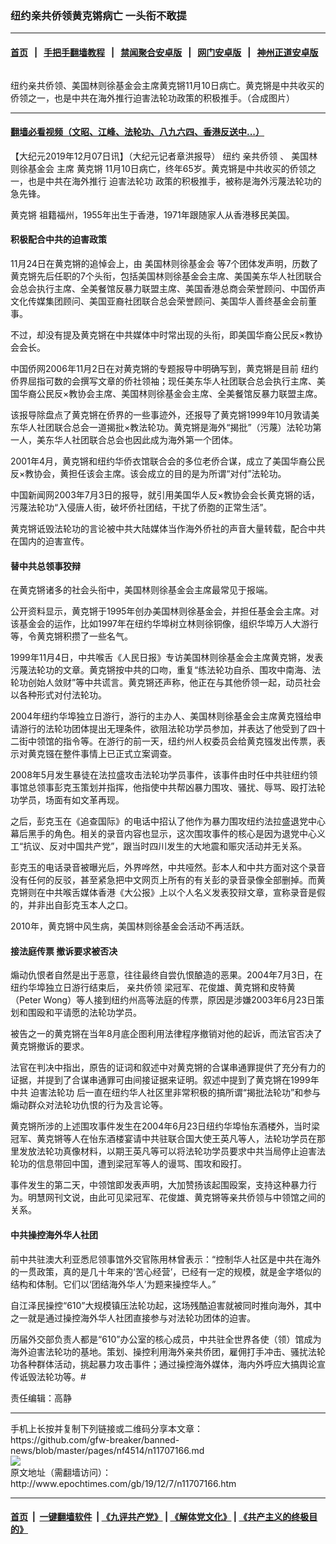 ### 纽约亲共侨领黄克锵病亡 一头衔不敢提
------------------------

#### [首页](https://github.com/gfw-breaker/banned-news/blob/master/README.md) &nbsp;&nbsp;|&nbsp;&nbsp; [手把手翻墙教程](https://github.com/gfw-breaker/guides/wiki) &nbsp;&nbsp;|&nbsp;&nbsp; [禁闻聚合安卓版](https://github.com/gfw-breaker/bn-android) &nbsp;&nbsp;|&nbsp;&nbsp; [网门安卓版](https://github.com/oGate2/oGate) &nbsp;&nbsp;|&nbsp;&nbsp; [神州正道安卓版](https://github.com/SzzdOgate/update) 



<div><img alt="" class="aligncenter wp-post-image" src="http://i.epochtimes.com/assets/uploads/2019/12/huang_keqiang_2.jpg"/>
<div class="red16 caption">
 <p>
  纽约亲共侨领、美国林则徐基金会主席黄克锵11月10日病亡。黄克锵是中共收买的侨领之一，也是中共在海外推行迫害法轮功政策的积极推手。（合成图片）
 </p>
</div>
</div><hr/>

#### [翻墙必看视频（文昭、江峰、法轮功、八九六四、香港反送中...）](https://github.com/gfw-breaker/banned-news/blob/master/pages/link3.md)

<div><p>
 【大纪元2019年12月07日讯】（大纪元记者章洪报导）
 <ok href="http://www.epochtimes.com/gb/tag/%E7%BA%BD%E7%BA%A6.html">
  纽约
 </ok>
 <ok href="http://www.epochtimes.com/gb/tag/%E4%BA%B2%E5%85%B1%E4%BE%A8%E9%A2%86.html">
  亲共侨领
 </ok>
 、
 <ok href="http://www.epochtimes.com/gb/tag/%E7%BE%8E%E5%9B%BD%E6%9E%97%E5%88%99%E5%BE%90%E5%9F%BA%E9%87%91%E4%BC%9A.html">
  美国林则徐基金会
 </ok>
 主席
 <ok href="http://www.epochtimes.com/gb/tag/%E9%BB%84%E5%85%8B%E9%94%B5.html">
  黄克锵
 </ok>
 11月10日病亡，终年65岁。黄克锵是中共收买的侨领之一，也是中共在海外推行
 <ok href="http://www.epochtimes.com/gb/tag/%E8%BF%AB%E5%AE%B3%E6%B3%95%E8%BD%AE%E5%8A%9F.html">
  迫害法轮功
 </ok>
 政策的积极推手，被称是海外污蔑法轮功的急先锋。
</p>
<p>
 <ok href="http://www.epochtimes.com/gb/tag/%E9%BB%84%E5%85%8B%E9%94%B5.html">
  黄克锵
 </ok>
 祖籍福州，1955年出生于香港，1971年跟随家人从香港移民美国。
</p>
<h4>
 积极配合中共的迫害政策
</h4>
<p>
 11月24日在黄克锵的追悼会上，由
 <ok href="http://www.epochtimes.com/gb/tag/%E7%BE%8E%E5%9B%BD%E6%9E%97%E5%88%99%E5%BE%90%E5%9F%BA%E9%87%91%E4%BC%9A.html">
  美国林则徐基金会
 </ok>
 等7个团体发声明，历数了黄克锵先后任职的7个头衔，包括美国林则徐基金会主席、美国美东华人社团联合会总会执行主席、全美餐馆反暴力联盟主席、美国香港总商会荣誉顾问、中国侨声文化传媒集团顾问、美国亚裔社团联合总会荣誉顾问、美国华人善终基金会前董事。
</p>
<p>
 不过，却没有提及黄克锵在中共媒体中时常出现的头衔，即美国华裔公民反×教协会会长。
</p>
<p>
 中国侨网2006年11月2日在对黄克锵的专题报导中明确写到，黄克锵是目前
 <ok href="http://www.epochtimes.com/gb/tag/%E7%BA%BD%E7%BA%A6.html">
  纽约
 </ok>
 侨界屈指可数的会撰写文章的侨社领袖；现任美东华人社团联合总会执行主席、美国华裔公民反×教协会主席、美国林则徐基金会主席、全美餐馆反暴力联盟主席。
</p>
<p>
 该报导除盘点了黄克锵在侨界的一些事迹外，还报导了黄克锵1999年10月敦请美东华人社团联合总会一道揭批×教法轮功。黄克锵是海外“揭批”（污蔑）法轮功第一人，美东华人社团联合总会也因此成为海外第一个团体。
</p>
<p>
 2001年4月，黄克锵和纽约华侨衣馆联合会的多位老侨合谋，成立了美国华裔公民反×教协会，黄担任该会主席。该会成立的目的是为所谓“对付”法轮功。
</p>
<p>
 中国新闻网2003年7月3日的报导，就引用美国华人反×教协会会长黄克锵的话，污蔑法轮功“入侵唐人街，破坏侨社团结，干扰了侨胞的正常生活”。
</p>
<p>
 黄克锵诋毁法轮功的言论被中共大陆媒体当作海外侨社的声音大量转载，配合中共在国内的迫害宣传。
</p>
<h4>
 替中共总领事狡辩
</h4>
<p>
 在黄克锵诸多的社会头衔中，美国林则徐基金会主席最常见于报端。
</p>
<p>
 公开资料显示，黄克锵于1995年创办美国林则徐基金会，并担任基金会主席。对该基金会的运作，比如1997年在纽约华埠树立林则徐铜像，组织华埠万人大游行等，令黄克锵积攒了一些名气。
</p>
<p>
 1999年11月4日，中共喉舌《人民日报》专访美国林则徐基金会主席黄克锵，发表污蔑法轮功的文章。黄克锵按中共的口吻，重复“练法轮功自杀、围攻中南海、法轮功创始人敛财”等中共谎言。黄克锵还声称，他正在与其他侨领一起，动员社会以各种形式对付法轮功。
</p>
<p>
 2004年纽约华埠独立日游行，游行的主办人、美国林则徐基金会主席黄克镪给申请游行的法轮功团体提出无理条件，欲阻法轮功学员参加，并表达了他受到了四十二街中领馆的指令等。在游行的前一天，纽约州人权委员会给黄克镪发出传票，表示对黄克镪在整件事情上已正式立案调查。
</p>
<p>
 2008年5月发生暴徒在法拉盛攻击法轮功学员事件，该事件由时任中共驻纽约领事馆总领事彭克玉策划并指挥，他指使中共帮凶暴力围攻、骚扰、辱骂、殴打法轮功学员，场面有如文革再现。
</p>
<p>
 之后，彭克玉在《追查国际》的电话中招认了他作为暴力围攻纽约法拉盛退党中心幕后黑手的角色。相关的录音内容也显示，这次围攻事件的核心是因为退党中心义工“抗议、反对中国共产党”，跟当时四川发生的大地震和赈灾活动并无关系。
</p>
<p>
 彭克玉的电话录音被曝光后，外界哗然，中共哑然。彭本人和中共方面对这个录音没有任何的反驳，甚至紧急把中文网页上所有的有关彭的录音录像全部删掉。而黄克锵则在中共喉舌媒体香港《大公报》上以个人名义发表狡辩文章，宣称录音是假的，并非出自彭克玉本人之口。
</p>
<p>
 2010年，黄克锵中风生病，美国林则徐基金会活动不再活跃。
</p>
<h4>
 接法庭传票 撤诉要求被否决
</h4>
<p>
 煽动仇恨者自然是出于恶意，往往最终自尝仇恨酿造的恶果。2004年7月3日，在纽约华埠独立日游行结束后，
 <ok href="http://www.epochtimes.com/gb/tag/%E4%BA%B2%E5%85%B1%E4%BE%A8%E9%A2%86.html">
  亲共侨领
 </ok>
 梁冠军、花俊雄、黄克锵和皮特黄（Peter Wong）等人接到纽约州高等法庭的传票，原因是涉嫌2003年6月23日策划和围殴和平请愿的法轮功学员。
</p>
<p>
 被告之一的黄克锵在当年8月底企图利用法律程序撤销对他的起诉，而法官否决了黄克锵撤诉的要求。
</p>
<p>
 法官在判决中指出，原告的证词和叙述中对黄克锵的合谋串通罪提供了充分有力的证据，并提到了合谋串通罪可由间接证据来证明。叙述中提到了黄克锵在1999年中共
 <ok href="http://www.epochtimes.com/gb/tag/%E8%BF%AB%E5%AE%B3%E6%B3%95%E8%BD%AE%E5%8A%9F.html">
  迫害法轮功
 </ok>
 后一直在纽约华人社区里非常积极的搞所谓“揭批法轮功”和参与煽动群众对法轮功仇恨的行为及言论等。
</p>
<p>
 黄克锵所涉的上述围攻事件发生在2004年6月23日纽约华埠怡东酒楼外，当时梁冠军、黄克锵等人在怡东酒楼宴请中共驻联合国大使王英凡等人，法轮功学员在那里发放法轮功真像材料，以期王英凡等可以将法轮功学员要求中共当局停止迫害法轮功的信息带回中国，遭到梁冠军等人的谩骂、围攻和殴打。
</p>
<p>
 事件发生的第二天，中领馆即发表声明，大加赞扬该起围殴案，支持这种暴力行为。明慧网刊文说，由此可见梁冠军、花俊雄、黄克锵等亲共侨领与中领馆之间的关系。
</p>
<h4>
 中共操控海外华人社团
</h4>
<p>
 前中共驻澳大利亚悉尼领事馆外交官陈用林曾表示：“控制华人社区是中共在海外的一贯政策，真的是几十年来的‘苦心经营’，已经有一定的规模，就是金字塔似的结构和体制。它们以‘团结海外华人’为题来操控华人。”
</p>
<p>
 自江泽民操控“610”大规模镇压法轮功起，这场残酷迫害就被同时推向海外，其中之一就是通过操控海外华人社团直接参与对法轮功团体的迫害。
</p>
<p>
 历届外交部负责人都是“610”办公室的核心成员，中共驻全世界各使（领）馆成为海外迫害法轮功的基地。策划、操控利用海外亲共侨团，雇佣打手冲击、骚扰法轮功各种群体活动，挑起暴力攻击事件；通过操控海外媒体，海内外呼应大搞舆论宣传诋毁法轮功等。#
</p>
<p>
 责任编辑：高静
</p>
</div>
<hr/>
手机上长按并复制下列链接或二维码分享本文章：<br/>
https://github.com/gfw-breaker/banned-news/blob/master/pages/nf4514/n11707166.md <br/>
<a href='https://github.com/gfw-breaker/banned-news/blob/master/pages/nf4514/n11707166.md'><img src='https://github.com/gfw-breaker/banned-news/blob/master/pages/nf4514/n11707166.md.png'/></a> <br/>
原文地址（需翻墙访问）：http://www.epochtimes.com/gb/19/12/7/n11707166.htm


------------------------
#### [首页](https://github.com/gfw-breaker/banned-news/blob/master/README.md) &nbsp;|&nbsp; [一键翻墙软件](https://github.com/gfw-breaker/nogfw/blob/master/README.md) &nbsp;| [《九评共产党》](https://github.com/gfw-breaker/9ping.md/blob/master/README.md#九评之一评共产党是什么) | [《解体党文化》](https://github.com/gfw-breaker/jtdwh.md/blob/master/README.md) | [《共产主义的终极目的》](https://github.com/gfw-breaker/gczydzjmd.md/blob/master/README.md)


<img src='http://gfw-breaker.win/banned-news/pages/nf4514/n11707166.md' width='0px' height='0px'/>